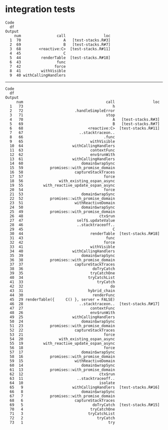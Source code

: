# integration tests

    Code
      df
    Output
        num                call                 loc
      1  70                   A   [test-stacks.R#3]
      2  69                   B   [test-stacks.R#7]
      3  68        <reactive:C>  [test-stacks.R#11]
      4  45                   C                    
      5  44         renderTable  [test-stacks.R#18]
      6  43                func                    
      7  42               force                    
      8  41         withVisible                    
      9  40 withCallingHandlers                    

---

    Code
      df
    Output
         num                                     call                 loc
      1   73                                        h                    
      2   72                       .handleSimpleError                    
      3   71                                     stop                    
      4   70                                        A   [test-stacks.R#3]
      5   69                                        B   [test-stacks.R#7]
      6   68                             <reactive:C>  [test-stacks.R#11]
      7   67                         ..stacktraceon..                    
      8   66                                    .func                    
      9   65                              withVisible                    
      10  64                      withCallingHandlers                    
      11  63                              contextFunc                    
      12  62                              env$runWith                    
      13  61                      withCallingHandlers                    
      14  60                          domain$wrapSync                    
      15  59            promises::with_promise_domain                    
      16  58                       captureStackTraces                    
      17  57                                    force                    
      18  56                with_existing_ospan_async                    
      19  55         with_reactive_update_ospan_async                    
      20  54                                    force                    
      21  53                          domain$wrapSync                    
      22  52            promises::with_promise_domain                    
      23  51                       withReactiveDomain                    
      24  50                          domain$wrapSync                    
      25  49            promises::with_promise_domain                    
      26  48                                  ctx$run                    
      27  47                        self$.updateValue                    
      28  46                        ..stacktraceoff..                    
      29  45                                        C                    
      30  44                              renderTable  [test-stacks.R#18]
      31  43                                     func                    
      32  42                                    force                    
      33  41                              withVisible                    
      34  40                      withCallingHandlers                    
      35  39                          domain$wrapSync                    
      36  38            promises::with_promise_domain                    
      37  37                       captureStackTraces                    
      38  36                               doTryCatch                    
      39  35                              tryCatchOne                    
      40  34                             tryCatchList                    
      41  33                                 tryCatch                    
      42  32                                       do                    
      43  31                             hybrid_chain                    
      44  30                               renderFunc                    
      45  29 renderTable({     C() }, server = FALSE)                    
      46  28                         ..stacktraceon..  [test-stacks.R#17]
      47  27                              contextFunc                    
      48  26                              env$runWith                    
      49  25                      withCallingHandlers                    
      50  24                          domain$wrapSync                    
      51  23            promises::with_promise_domain                    
      52  22                       captureStackTraces                    
      53  21                                    force                    
      54  20                with_existing_ospan_async                    
      55  19         with_reactive_update_ospan_async                    
      56  18                                    force                    
      57  17                          domain$wrapSync                    
      58  16            promises::with_promise_domain                    
      59  15                       withReactiveDomain                    
      60  14                          domain$wrapSync                    
      61  13            promises::with_promise_domain                    
      62  12                                  ctx$run                    
      63  11                        ..stacktraceoff..                    
      64  10                                  isolate                    
      65   9                      withCallingHandlers  [test-stacks.R#16]
      66   8                          domain$wrapSync                    
      67   7            promises::with_promise_domain                    
      68   6                       captureStackTraces                    
      69   5                               doTryCatch  [test-stacks.R#15]
      70   4                              tryCatchOne                    
      71   3                             tryCatchList                    
      72   2                                 tryCatch                    
      73   1                                      try                    

